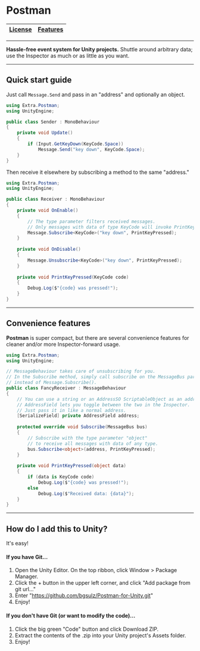 # Postman

| [License](LICENSE) | [Features](FEATURES.md) |
| - | - |

___

**Hassle-free event system for Unity projects.**
Shuttle around arbitrary data; use the Inspector as much or as little as you want.

---

## Quick start guide
Just call `Message.Send` and pass in an "address" and optionally an object.

```c#
using Extra.Postman;
using UnityEngine;

public class Sender : MonoBehaviour
{
    private void Update()
    {
        if (Input.GetKeyDown(KeyCode.Space))
            Message.Send("key down", KeyCode.Space);
    }
}
```

Then receive it elsewhere by subscribing a method to the same "address."

```c#
using Extra.Postman;
using UnityEngine;

public class Receiver : MonoBehaviour
{
    private void OnEnable()
    {
        // The type parameter filters received messages.
        // Only messages with data of type KeyCode will invoke PrintKeyPressed.
        Message.Subscribe<KeyCode>("key down", PrintKeyPressed);
    }
    
    private void OnDisable()
    {
        Message.Unsubscribe<KeyCode>("key down", PrintKeyPressed);
    }
    
    private void PrintKeyPressed(KeyCode code)
    {
        Debug.Log($"{code} was pressed!");
    }
}
```

---

## Convenience features

**Postman** is super compact, but there are several convenience features for cleaner and/or more Inspector-forward usage.

```cs
using Extra.Postman;
using UnityEngine;

// MessageBehaviour takes care of unsubscribing for you.
// In the Subscribe method, simply call subscribe on the MessageBus parameter 
// instead of Message.Subscribe().
public class FancyReceiver : MessageBehaviour
{
    // You can use a string or an AddressSO ScriptableObject as an address.
    // AddressField lets you toggle between the two in the Inspector.
    // Just pass it in like a normal address.
    [SerializeField] private AddressField address;
    
    protected override void Subscribe(MessageBus bus)
    {		
        // Subscribe with the type parameter "object"
        // to receive all messages with data of any type.
        bus.Subscribe<object>(address, PrintKeyPressed);
    }
    
    private void PrintKeyPressed(object data)
    {
        if (data is KeyCode code)
            Debug.Log($"{code} was pressed!");
        else
            Debug.Log($"Received data: {data}");
    }
}
```

---

## How do I add this to Unity?
It's easy!

#### If you have Git...
1. Open the Unity Editor. On the top ribbon, click Window > Package Manager.
2. Click the + button in the upper left corner, and click "Add package from git url..."
3. Enter "https://github.com/bgsulz/Postman-for-Unity.git"
4. Enjoy!

#### If you don't have Git (or want to modify the code)...
1. Click the big green "Code" button and click Download ZIP.
2. Extract the contents of the .zip into your Unity project's Assets folder.
3. Enjoy!
